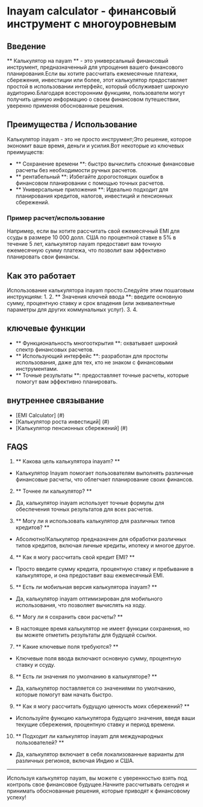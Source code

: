 # Inayam calculator - финансовый инструмент с многоуровневым

## Введение
** Калькулятор на nayam ** - это универсальный финансовый инструмент, предназначенный для упрощения вашего финансового планирования.Если вы хотите рассчитать ежемесячные платежи, сбережения, инвестиции или более, этот калькулятор предоставляет простой в использовании интерфейс, который обслуживает широкую аудиторию.Благодаря всесторонним функциям, пользователи могут получить ценную информацию о своем финансовом путешествии, уверенно применяя обоснованные решения.

## Преимущества / Использование
Калькулятор inayam - это не просто инструмент;Это решение, которое экономит ваше время, деньги и усилия.Вот некоторые из ключевых преимуществ:
- ** Сохранение времени **: быстро вычислить сложные финансовые расчеты без необходимости ручных расчетов.
- ** рентабельный **: Избегайте дорогостоящих ошибок в финансовом планировании с помощью точных расчетов.
- ** Универсальные приложения **: Идеально подходит для планирования кредитов, налогов, инвестиций и пенсионных сбережений.

### Пример расчет/использование
Например, если вы хотите рассчитать свой ежемесячный EMI для ссуды в размере 10 000 долл. США по процентной ставке в 5% в течение 5 лет, калькулятор nayam предоставит вам точную ежемесячную сумму платежа, что позволит вам эффективно планировать свои финансы.

## Как это работает
Использование калькулятора inayam просто.Следуйте этим пошаговым инструкциям:
1.
2. ** Значения ключей ввода **: введите основную сумму, процентную ставку и срок владения (или эквивалентные параметры для других коммунальных услуг).
3.
4.

## ключевые функции
- ** Функциональность многооткрытия **: охватывает широкий спектр финансовых расчетов.
- ** Использующий интерфейс **: разработан для простоты использования, даже для тех, кто не знаком с финансовыми инструментами.
- ** Точные результаты **: предоставляет точные расчеты, которые помогут вам эффективно планировать.

## внутреннее связывание
- [EMI Calculator] (#)
- [Калькулятор роста инвестиций] (#)
- [Калькулятор пенсионных сбережений] (#)

## FAQS

1. ** Какова цель калькулятора inayam? **
- Калькулятор Inayam помогает пользователям выполнять различные финансовые расчеты, что облегчает планирование своих финансов.

2. ** Точнее ли калькулятор? **
- Да, калькулятор inayam использует точные формулы для обеспечения точных результатов для всех расчетов.

3. ** Могу ли я использовать калькулятор для различных типов кредитов? **
- Абсолютно!Калькулятор предназначен для обработки различных типов кредитов, включая личные кредиты, ипотеку и многое другое.

4. ** Как я могу рассчитать свой кредит EMI? **
- Просто введите сумму кредита, процентную ставку и пребывание в калькуляторе, и она предоставит ваш ежемесячный EMI.

5. ** Есть ли мобильная версия калькулятора inayam? **
- Да, калькулятор inayam оптимизирован для мобильного использования, что позволяет вычислять на ходу.

6. ** Могу ли я сохранить свои расчеты? **
- В настоящее время калькулятор не имеет функции сохранения, но вы можете отметить результаты для будущей ссылки.

7. ** Какие ключевые поля требуются? **
- Ключевые поля ввода включают основную сумму, процентную ставку и ссуду.

8. ** Есть ли значения по умолчанию в калькуляторе? **
- Да, калькулятор поставляется со значениями по умолчанию, которые помогут вам начать быстро.

9. ** Как я могу рассчитать будущую ценность моих сбережений? **
- Используйте функцию калькулятора будущего значения, введя ваши текущие сбережения, процентную ставку и период времени.

10. ** Подходит ли калькулятор inayam для международных пользователей? **
- Да, калькулятор включает в себя локализованные варианты для различных регионов, включая Индию и США.

---

Используя калькулятор nayam, вы можете с уверенностью взять под контроль свое финансовое будущее.Начните рассчитывать сегодня и принимать обоснованные решения, которые приводят к финансовому успеху!